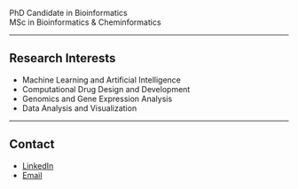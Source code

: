 PhD Candidate in Bioinformatics  
MSc in Bioinformatics & Cheminformatics  

---

## Research Interests
- Machine Learning and Artificial Intelligence  
- Computational Drug Design and Development  
- Genomics and Gene Expression Analysis  
- Data Analysis and Visualization  

---

## Contact
- [LinkedIn](https://www.linkedin.com/in/fulopj/)  
- [Email](mailto:fulop.jozef1@gmail.com)  
